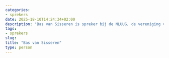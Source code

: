 ```yaml
---
categories:
- sprekers
date: 2025-18-10T14:24:34+02:00
description: "Bas van Sisseren is spreker bij de NLUUG, de vereniging voor open systemen en open standaarden. Lees meer over deze spreker."
tags:
- sprekers
slug:
title: "Bas van Sisseren"
type: person
---
```


